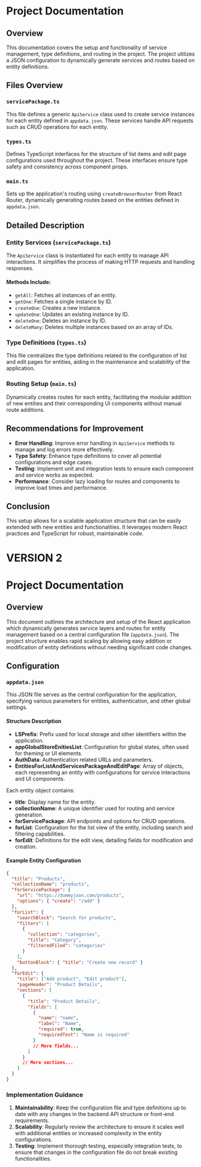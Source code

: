 # Project Documentation

## Overview

This documentation covers the setup and functionality of service management, type definitions, and routing in the project. The project utilizes a JSON configuration to dynamically generate services and routes based on entity definitions.

## Files Overview

### `servicePackage.ts`

This file defines a generic `ApiService` class used to create service instances for each entity defined in `appdata.json`. These services handle API requests such as CRUD operations for each entity.

### `types.ts`

Defines TypeScript interfaces for the structure of list items and edit page configurations used throughout the project. These interfaces ensure type safety and consistency across component props.

### `main.ts`

Sets up the application's routing using `createBrowserRouter` from React Router, dynamically generating routes based on the entities defined in `appdata.json`.

## Detailed Description

### Entity Services (`servicePackage.ts`)

The `ApiService` class is instantiated for each entity to manage API interactions. It simplifies the process of making HTTP requests and handling responses.

#### Methods Include:

- `getAll`: Fetches all instances of an entity.
- `getOne`: Fetches a single instance by ID.
- `createOne`: Creates a new instance.
- `updateOne`: Updates an existing instance by ID.
- `deleteOne`: Deletes an instance by ID.
- `deleteMany`: Deletes multiple instances based on an array of IDs.

### Type Definitions (`types.ts`)

This file centralizes the type definitions related to the configuration of list and edit pages for entities, aiding in the maintenance and scalability of the application.

### Routing Setup (`main.ts`)

Dynamically creates routes for each entity, facilitating the modular addition of new entities and their corresponding UI components without manual route additions.

## Recommendations for Improvement

- **Error Handling**: Improve error handling in `ApiService` methods to manage and log errors more effectively.
- **Type Safety**: Enhance type definitions to cover all potential configurations and edge cases.
- **Testing**: Implement unit and integration tests to ensure each component and service works as expected.
- **Performance**: Consider lazy loading for routes and components to improve load times and performance.

## Conclusion

This setup allows for a scalable application structure that can be easily extended with new entities and functionalities. It leverages modern React practices and TypeScript for robust, maintainable code.

# VERSION 2

# Project Documentation

## Overview

This document outlines the architecture and setup of the React application which dynamically generates service layers and routes for entity management based on a central configuration file (`appdata.json`). The project structure enables rapid scaling by allowing easy addition or modification of entity definitions without needing significant code changes.

## Configuration

### `appdata.json`

This JSON file serves as the central configuration for the application, specifying various parameters for entities, authentication, and other global settings.

#### Structure Description

- **LSPrefix**: Prefix used for local storage and other identifiers within the application.
- **appGlobalStoreEnitiesList**: Configuration for global states, often used for theming or UI elements.
- **AuthData**: Authentication related URLs and parameters.
- **EntitiesForListAndServicesPackageAndEditPage**: Array of objects, each representing an entity with configurations for service interactions and UI components.

Each entity object contains:

- **title**: Display name for the entity.
- **collectionName**: A unique identifier used for routing and service generation.
- **forServicePackage**: API endpoints and options for CRUD operations.
- **forList**: Configuration for the list view of the entity, including search and filtering capabilities.
- **forEdit**: Definitions for the edit view, detailing fields for modification and creation.

#### Example Entity Configuration

```json
{
  "title": "Products",
  "collectionName": "products",
  "forServicePackage": {
    "url": "https://dummyjson.com/products",
    "options": { "create": "/add" }
  },
  "forList": {
    "searchBlock": "Search for products",
    "filters": [
      {
        "collection": "categories",
        "title": "Category",
        "filteredFiled": "categories"
      }
    ],
    "buttonBlock": { "title": "Create new record" }
  },
  "forEdit": {
    "title": ["Add product", "Edit product"],
    "pageHeader": "Product Details",
    "sections": [
      {
        "title": "Product Details",
        "fields": [
          {
            "name": "name",
            "label": "Name",
            "required": true,
            "requiredText": "Name is required"
          }
          // More fields...
        ]
      }
      // More sections...
    ]
  }
}
```

### Implementation Guidance

1. **Maintainability**: Keep the configuration file and type definitions up to date with any changes in the backend API structure or front-end requirements.
2. **Scalability**: Regularly review the architecture to ensure it scales well with additional entities or increased complexity in the entity configurations.
3. **Testing**: Implement thorough testing, especially integration tests, to ensure that changes in the configuration file do not break existing functionalities.
